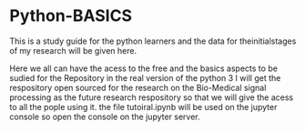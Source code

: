 # Python-BASICS
This is a study guide for the python learners and the data for theinitialstages of my research will be given here. 
<p>Here we all can have the acess to the free and the basics aspects to be sudied for the Repository in the real version of the python 3 I will get the respository open sourced for the research on the Bio-Medical signal processing as the future research respository so that we will give the acess to all the pople using it.
  the file tutoiral.ipynb will be used on the jupyter console so open the console on the jupyter server.
